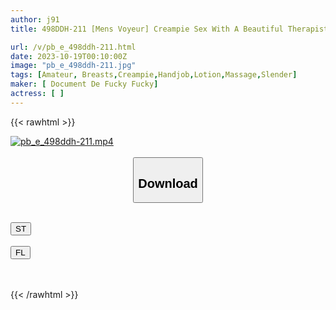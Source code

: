 ```yaml
---
author: j91
title: 498DDH-211 [Mens Voyeur] Creampie Sex With A Beautiful Therapist Who Seems To Have A Cute Local Accent. She Is Slender And Has An Outstanding Figure, And She Is Open To Secret Options For Men Of Her Choice. She Turns Into A Slut When She Starts Doing The Actual Act, Which Is Taboo For Her. #In Charge: Ai (Ai Nonose)

url: /v/pb_e_498ddh-211.html
date: 2023-10-19T00:10:00Z
image: "pb_e_498ddh-211.jpg"
tags: [Amateur, Breasts,Creampie,Handjob,Lotion,Massage,Slender]
maker: [ Document De Fucky Fucky]
actress: [ ]
---
```



{{< rawhtml >}}

<div class="video" data-videoid="zQelzJDglacY3Rq">
    <a href="javascript:;">
        <img src="https://my.j91.asia/v/pb_e_498ddh-211.jpg" width="WIDTH" height="HEIGHT" alt="pb_e_498ddh-211.mp4" loading="lazy">
    </a>
</div>

<script type="text/javascript" src="https://j91.asia/asset/on-demand-st.js"></script>

<br>
  <link rel="stylesheet" href="https://j91.asia/asset/bs5.css">
  
  <center>
  <button class="btn btn-primary" type="button" data-bs-toggle="collapse" data-bs-target=".multi-collapse" aria-expanded="false" aria-controls="multiCollapseExample1 multiCollapseExample2"><h2>Download</h2></button></center>
</p>
<div class="row">
  <div class="col">
    <div class="collapse multi-collapse" id="multiCollapseExample1">
      <div class="card card-body">
	      	      <br>
<div class="buttons">  
<a href="https://streamtape.to/v/zQelzJDglacY3Rq"><button class="btn-hover color-3"><i class="fa fa-download"></i> ST</button></a></div>
    </div>
  </div>
</div>
  <div class="col">
    <div class="collapse multi-collapse" id="multiCollapseExample2">
      <div class="card card-body">
	      <br>
<div class="buttons">
    <a href="https://filelions.online/f/cwehvbzc78xr"><button class="btn-hover color-9"><i class="fa fa-download"></i> FL</button></a></div>
<br><br>
      </div>
    </div>
  </div>
</div>

{{< /rawhtml >}}
